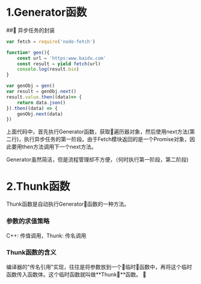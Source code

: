 # 1.Generator函数
## 异步任务的封装
```javascript
var fetch = require('node-fetch')

function* gen(){
	const url = 'https:www.baidu.com'
	const result = yield fetch(url)
	console.log(result.bio)
}

var genObj = gen()
var result = genObj.next()
result.value.then((data)=> {
	return data.json()
}).then((data) => {
	genObj.next(data)
})
```
上面代码中，首先执行Generator函数，获取遍历器对象，然后使用next方法(第二行)，执行异步任务的第一阶段。由于Fetch模块返回的是一个Promise对象，因此要用then方法调用下一个next方法。

Generator虽然简洁，但是流程管理却不方便，（何时执行第一阶段，第二阶段)
# 2.Thunk函数
Thunk函数是自动执行Generator函数的一种方法。

### 参数的求值策略
  C++: 传值调用，Thunk: 传名调用

### Thunk函数的含义
编译器的"传名引用"实现，往往是将参数放到一个临时函数中，再将这个临时函数传入函数体。这个临时函数就叫做**Thunk**函数。
